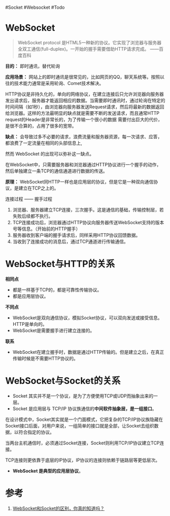 #Socket #Websocket #Todo 

# WebSocket

> WebSocket protocol 是HTML5一种新的协议。它实现了浏览器与服务器全双工通信(full-duplex)。一开始的握手需要借助HTTP请求完成。 ——百度百科

**目的：** 即时通讯，替代轮询

**应用场景：** 网站上的即时通讯是很常见的，比如网页的QQ，聊天系统等。按照以往的技术能力通常是采用轮询、Comet技术解决。

HTTP协议是非持久化的，单向的网络协议，在建立连接后只允许浏览器向服务器发出请求后，服务器才能返回相应的数据。当需要即时通讯时，通过轮询在特定的时间间隔（如1秒），由浏览器向服务器发送Request请求，然后将最新的数据返回给浏览器。这样的方法最明显的缺点就是需要不断的发送请求，而且通常HTTP request的Header是非常长的，为了传输一个很小的数据 需要付出巨大的代价，是很不合算的，占用了很多的宽带。

**缺点：** 会导致过多不必要的请求，浪费流量和服务器资源，每一次请求、应答，都浪费了一定流量在相同的头部信息上,

然而 WebSocket 的出现可以弥补这一缺点。

在WebSocket中，只需要服务器和浏览器通过HTTP协议进行一个握手的动作，然后单独建立一条TCP的通信通道进行数据的传送。

**原理：** WebSocket同HTTP一样也是应用层的协议，但是它是一种双向通信协议，是建立在TCP之上的。

连接过程 —— 握手过程

1.  浏览器、服务器建立TCP连接，三次握手。这是通信的基础，传输控制层，若失败后续都不执行。
2.  TCP连接成功后，浏览器通过HTTP协议向服务器传送WebSocket支持的版本号等信息。（开始前的HTTP握手）
3.  服务器收到客户端的握手请求后，同样采用HTTP协议回馈数据。
4.  当收到了连接成功的消息后，通过TCP通道进行传输通信。

# WebSocket与HTTP的关系

**相同点**

-   都是一样基于TCP的，都是可靠性传输协议。
-   都是应用层协议。

**不同点**

-   WebSocket是双向通信协议，模拟Socket协议，可以双向发送或接受信息。HTTP是单向的。
-   WebSocket是需要握手进行建立连接的。

**联系**

-   WebSocket在建立握手时，数据是通过HTTP传输的。但是建立之后，在真正传输时候是不需要HTTP协议的。

# WebSocket与Socket的关系

- Socket 其实并不是一个协议，是为了方便使用TCP或UDP而抽象出来的一层。
- Socket 是应用层与 TCP/IP 协议族通信的**中间软件抽象层，是一组接口**。

在设计模式中，Socket其实就是一个门面模式，它把复杂的TCP/IP协议族隐藏在Socket接口后面，对用户来说，一组简单的接口就是全部，让Socket去组织数据，以符合指定的协议。

当两台主机通信时，必须通过Socket连接，Socket则利用TCP/IP协议建立TCP连接。

TCP连接则更依靠于底层的IP协议，IP协议的连接则依赖于链路层等更低层次。

- **WebSocket 是典型的应用层协议**。



# 参考
1. [WebSocket和Socket的区别，你真的知道吗？](https://cloud.tencent.com/developer/article/1921963)